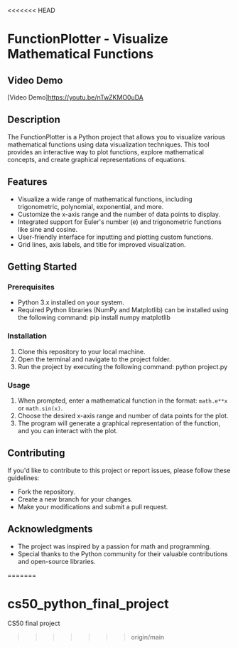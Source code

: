 <<<<<<< HEAD
# FunctionPlotter - Visualize Mathematical Functions

## Video Demo

[Video Demo]https://youtu.be/nTwZKMO0uDA

## Description

The FunctionPlotter is a Python project that allows you to visualize various mathematical functions using data visualization techniques. This tool provides an interactive way to plot functions, explore mathematical concepts, and create graphical representations of equations.

## Features

- Visualize a wide range of mathematical functions, including trigonometric, polynomial, exponential, and more.
- Customize the x-axis range and the number of data points to display.
- Integrated support for Euler's number (e) and trigonometric functions like sine and cosine.
- User-friendly interface for inputting and plotting custom functions.
- Grid lines, axis labels, and title for improved visualization.

## Getting Started

### Prerequisites
- Python 3.x installed on your system.
- Required Python libraries (NumPy and Matplotlib) can be installed using the following command:
pip install numpy matplotlib


### Installation
1. Clone this repository to your local machine.
2. Open the terminal and navigate to the project folder.
3. Run the project by executing the following command:
python project.py


### Usage

1. When prompted, enter a mathematical function in the format: `math.e**x` or `math.sin(x)`.
2. Choose the desired x-axis range and number of data points for the plot.
3. The program will generate a graphical representation of the function, and you can interact with the plot.

## Contributing

If you'd like to contribute to this project or report issues, please follow these guidelines:
- Fork the repository.
- Create a new branch for your changes.
- Make your modifications and submit a pull request.


## Acknowledgments

- The project was inspired by a passion for math and programming.
- Special thanks to the Python community for their valuable contributions and open-source libraries.

=======
# cs50_python_final_project
CS50 final project
>>>>>>> origin/main
